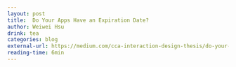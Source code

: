 ```yaml
---
layout: post
title:  Do Your Apps Have an Expiration Date?
author: Weiwei Hsu
drink: tea
categories: blog
external-url: https://medium.com/cca-interaction-design-thesis/do-your-apps-have-an-expiration-date-b71487f1cb8f
reading-time: 6min
---
```

